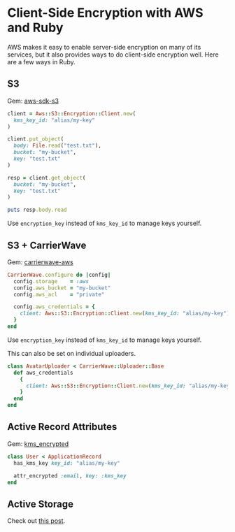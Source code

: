 # Client-Side Encryption with AWS and Ruby

AWS makes it easy to enable server-side encryption on many of its services, but it also provides ways to do client-side encryption well. Here are a few ways in Ruby.

## S3

Gem: [aws-sdk-s3](https://github.com/aws/aws-sdk-ruby)

```ruby
client = Aws::S3::Encryption::Client.new(
  kms_key_id: "alias/my-key"
)

client.put_object(
  body: File.read("test.txt"),
  bucket: "my-bucket",
  key: "test.txt"
)

resp = client.get_object(
  bucket: "my-bucket",
  key: "test.txt"
)

puts resp.body.read
```

Use `encryption_key` instead of `kms_key_id` to manage keys yourself.

## S3 + CarrierWave

Gem: [carrierwave-aws](https://github.com/sorentwo/carrierwave-aws)

```ruby
CarrierWave.configure do |config|
  config.storage    = :aws
  config.aws_bucket = "my-bucket"
  config.aws_acl    = "private"

  config.aws_credentials = {
    client: Aws::S3::Encryption::Client.new(kms_key_id: "alias/my-key")
  }
end
```

Use `encryption_key` instead of `kms_key_id` to manage keys yourself.

This can also be set on individual uploaders.

```ruby
class AvatarUploader < CarrierWave::Uploader::Base
  def aws_credentials
    {
      client: Aws::S3::Encryption::Client.new(kms_key_id: "alias/my-key")
    }
  end
end
```

## Active Record Attributes

Gem: [kms_encrypted](https://github.com/ankane/kms_encrypted)

```ruby
class User < ApplicationRecord
  has_kms_key key_id: "alias/my-key"

  attr_encrypted :email, key: :kms_key
end
```

## Active Storage

Check out [this post](https://ankane.org/activestorage-s3-encryption).
